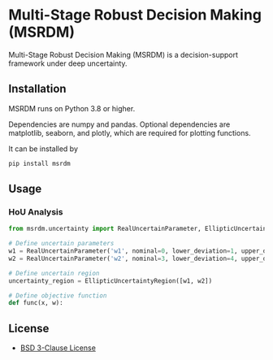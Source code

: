 # Multi-Stage Robust Decision Making (MSRDM)
Multi-Stage Robust Decision Making (MSRDM) is a decision-support framework under deep uncertainty.

## Installation
MSRDM runs on Python 3.8 or higher.

Dependencies are numpy and pandas. Optional dependencies are matplotlib, seaborn, and plotly, which are required for plotting functions.

It can be installed by

```sh
pip install msrdm
```

## Usage

### HoU Analysis

```python
from msrdm.uncertainty import RealUncertainParameter, EllipticUncertaintyRegion

# Define uncertain parameters
w1 = RealUncertainParameter('w1', nominal=0, lower_deviation=1, upper_deviation=1, dog='greater')
w2 = RealUncertainParameter('w2', nominal=3, lower_deviation=4, upper_deviation=5, dog='greater')

# Define uncertain region
uncertainty_region = EllipticUncertaintyRegion([w1, w2])

# Define objective function
def func(x, w):

```

## License

- [BSD 3-Clause License](https://choosealicense.com/licenses/bsd-3-clause/)
